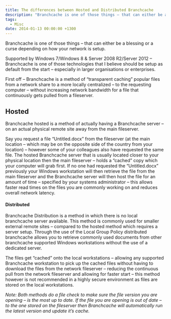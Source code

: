 ```yaml
---
title: The differences between Hosted and Distributed Branchcache
description: "Branchcache is one of those things – that can either be a blessing or a curse depending on how your network is setup."
tags:
  - Misc
date: 2014-01-13 00:00:00 +1300
---
```

Branchcache is one of those things – that can either be a blessing or a curse depending on how your network is setup.

Supported by Windows 7/Windows 8 & Server 2008 R2/Server 2012 – Branchcache is one of those technologies that I believe should be setup as default from the start – especially in larger organisations or enterprises.

First off – Branchcache is a method of &#8220;transparent caching&#8221; popular files from a network share to a more locally centralized – to the requesting computer – without increasing network bandwidth for a file that continuously gets pulled from a fileserver.

## Hosted

Branchcache hosted is a method of actually having a Branchcache server &#8211; on an actual physical remote site away from the main fileserver.

Say you request a file &#8220;Untitled.docx&#8221; from the fileserver (at the main location – which may be on the opposite side of the country from your location) – however some of your colleagues also have requested the same file. The hosted Branchcache server that is usually located closer to your physical location then the main fileserver – holds a &#8220;cached&#8221; copy which your computer will grab first. If no one had requested the &#8220;Untitled.docx&#8221; previously your Windows workstation will then retrieve the file from the main fileserver and the Branchcache server will then host the file for an amount of time – specified by your systems administrator – this allows faster read times on the files you are commonly working on and reduces overall network latency.

#### Distributed

Branchcache Distribution is a method in which there is no local branchcache server available. This method is commonly used for smaller external remote sites – compared to the hosted method which requires a server setup. Through the use of the Local Group Policy distributed branchcache allows you to retrieve commonly used documents from other branchcache supported Windows workstations without the use of a dedicated server.

The files get &#8220;cached&#8221; onto the local workstations – allowing any supported Branchcache workstation to pick up the cached files without having to download the files from the network fileserver – reducing the continuous pull from the network fileserver and allowing for faster start – this method however is not recommended in a highly secure environment as files are stored on the local workstations.

_Note: Both methods do a file check to make sure the file version you are opening – is the most up to date. If the file you are opening is out of date – to the one stored on the fileserver then Branchcache will automatically run the latest version and update it&#8217;s cache._
